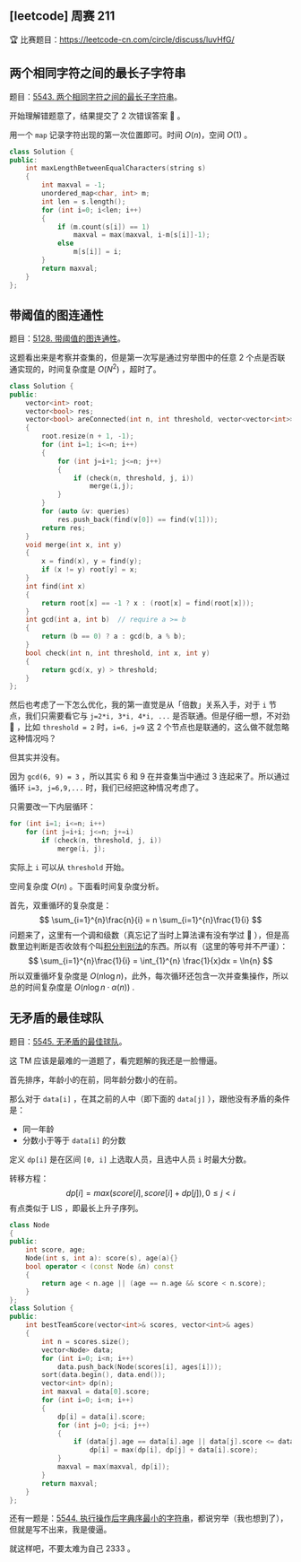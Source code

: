 ## [leetcode] 周赛 211

🏆 比赛题目：https://leetcode-cn.com/circle/discuss/luvHfG/

## 两个相同字符之间的最长子字符串

题目：[5543. 两个相同字符之间的最长子字符串](https://leetcode-cn.com/problems/largest-substring-between-two-equal-characters/)。

开始理解错题意了，结果提交了 2 次错误答案 🤒️ 。

用一个 `map` 记录字符出现的第一次位置即可。时间 $O(n)$，空间 $O(1)$ 。

```cpp
class Solution {
public:
    int maxLengthBetweenEqualCharacters(string s) 
    {
        int maxval = -1;
        unordered_map<char, int> m;
        int len = s.length();
        for (int i=0; i<len; i++)
        {
            if (m.count(s[i]) == 1)
                maxval = max(maxval, i-m[s[i]]-1);
            else
                m[s[i]] = i;
        }
        return maxval;
    }
};
```

## 带阈值的图连通性

题目：[5128. 带阈值的图连通性](https://leetcode-cn.com/problems/graph-connectivity-with-threshold/)。

这题看出来是考察并查集的，但是第一次写是通过穷举图中的任意 2 个点是否联通实现的，时间复杂度是 $O(N^2)$ ，超时了。

```cpp
class Solution {
public:
    vector<int> root;
    vector<bool> res;
    vector<bool> areConnected(int n, int threshold, vector<vector<int>>& queries) 
    {
        root.resize(n + 1, -1);
        for (int i=1; i<=n; i++)
        {
            for (int j=i+1; j<=n; j++)
            {
                if (check(n, threshold, j, i))
                    merge(i,j);
            }
        }
        for (auto &v: queries)
            res.push_back(find(v[0]) == find(v[1]));
        return res;
    }
    void merge(int x, int y)
    {
        x = find(x), y = find(y);
        if (x != y) root[y] = x;
    }
    int find(int x)
    {
        return root[x] == -1 ? x : (root[x] = find(root[x]));
    }
    int gcd(int a, int b)  // require a >= b
    {
        return (b == 0) ? a : gcd(b, a % b);
    }
    bool check(int n, int threshold, int x, int y)
    {
        return gcd(x, y) > threshold;
    }
};
```

然后也考虑了一下怎么优化，我的第一直觉是从「倍数」关系入手，对于 `i` 节点，我们只需要看它与 `j=2*i, 3*i, 4*i, ...` 是否联通。但是仔细一想，不对劲 🤨 ，比如 `threshold = 2` 时，`i=6, j=9` 这 2 个节点也是联通的，这么做不就忽略这种情况吗？

但其实并没有。

因为 `gcd(6, 9) = 3` ，所以其实 6 和 9 在并查集当中通过 3 连起来了。所以通过循环 `i=3, j=6,9,...` 时，我们已经把这种情况考虑了。

只需要改一下内层循环：

```cpp
for (int i=1; i<=n; i++)
    for (int j=i+i; j<=n; j+=i)
        if (check(n, threshold, j, i))
            merge(i, j);
```

实际上 `i` 可以从 `threshold` 开始。

空间复杂度 $O(n)$ 。下面看时间复杂度分析。

首先，双重循环的复杂度是：
$$
\sum_{i=1}^{n}\frac{n}{i} = n \sum_{i=1}^{n}\frac{1}{i}
$$
问题来了，这里有一个调和级数（真忘记了当时上算法课有没有学过 🤒️ ），但是高数里边判断是否收敛有个叫[积分判别法](https://baike.baidu.com/item/积分判别法)的东西。所以有（这里的等号并不严谨）：
$$
\sum_{i=1}^{n}\frac{1}{i} = \int_{1}^{n} \frac{1}{x}dx = \ln{n}
$$
所以双重循坏复杂度是 $O(n \log n)$，此外，每次循环还包含一次并查集操作，所以总的时间复杂度是 $O(n \log n \cdot \alpha(n))$ .

## 无矛盾的最佳球队

题目：[5545. 无矛盾的最佳球队](https://leetcode-cn.com/problems/best-team-with-no-conflicts/)。

这 TM 应该是最难的一道题了，看完题解的我还是一脸懵逼。

首先排序，年龄小的在前，同年龄分数小的在前。

那么对于 `data[i]` ，在其之前的人中（即下面的 `data[j]` ），跟他没有矛盾的条件是：

+ 同一年龄
+ 分数小于等于 `data[i]` 的分数

定义 `dp[i]` 是在区间 `[0, i]` 上选取人员，且选中人员 `i` 时最大分数。

转移方程：
$$
dp[i] = max(score[i], score[i] + dp[j]), 0 \le j < i
$$
有点类似于 LIS ，即最长上升子序列。

```cpp
class Node 
{
public:
    int score, age;
    Node(int s, int a): score(s), age(a){}
    bool operator < (const Node &n) const
    {
        return age < n.age || (age == n.age && score < n.score);
    }
};
class Solution {
public:
    int bestTeamScore(vector<int>& scores, vector<int>& ages) 
    {
        int n = scores.size();
        vector<Node> data;
        for (int i=0; i<n; i++)
            data.push_back(Node(scores[i], ages[i]));
        sort(data.begin(), data.end());
        vector<int> dp(n);
        int maxval = data[0].score;
        for (int i=0; i<n; i++)
        {
            dp[i] = data[i].score;
            for (int j=0; j<i; j++)
            {
                if (data[j].age == data[i].age || data[j].score <= data[i].score)
                    dp[i] = max(dp[i], dp[j] + data[i].score);
            }
            maxval = max(maxval, dp[i]);
        }
        return maxval;
    }
};
```

还有一题是：[5544. 执行操作后字典序最小的字符串](https://leetcode-cn.com/problems/lexicographically-smallest-string-after-applying-operations/)，都说穷举（我也想到了），但就是写不出来，我是傻逼。

就这样吧，不要太难为自己 2333 。

